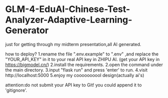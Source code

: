 # GLM-4-EduAI-Chinese-Test-Analyzer-Adaptive-Learning-Generator
just for getting through my midterm presentation,all AI generated.

how to deploy?
  1.rename the file ".env.example" to ".env" ,and replace the "YOUR_API_KEY" in it to your real API key in ZHIPU AI. (get your API key in https://bigmodel.cn/)
  2.install the requirements.
  2.open the command under the main directory.
  3.input "flask run" and press 'enter' to run.
  4.visit http://localhost:5000 
  5.enjoy my coooooooool design(actually ai's)

  attention:do not submit your API key to Git! you could append it to 'gitignore'.
